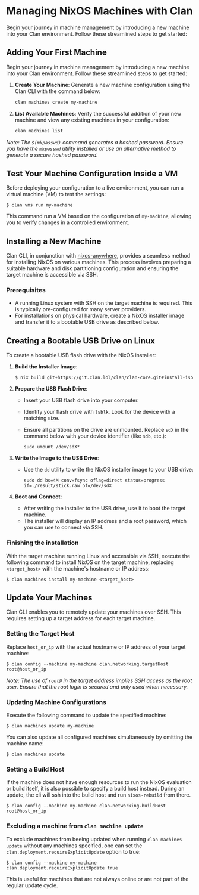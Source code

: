 # Managing NixOS Machines with Clan

Begin your journey in machine management by introducing a new machine into your Clan environment. Follow these streamlined steps to get started:

## Adding Your First Machine

Begin your journey in machine management by introducing a new machine into your Clan environment. Follow these streamlined steps to get started:

1. **Create Your Machine**: Generate a new machine configuration using the Clan CLI with the command below:

    ```bash
    clan machines create my-machine
    ```

2. **List Available Machines**: Verify the successful addition of your new machine and view any existing machines in your configuration:

    ```bash
    clan machines list
    ```





_Note: The `$(mkpasswd)` command generates a hashed password. Ensure you have the `mkpasswd` utility installed or use an alternative method to generate a secure hashed password._

## Test Your Machine Configuration Inside a VM

Before deploying your configuration to a live environment, you can run a virtual machine (VM) to test the settings:

```shellSession
$ clan vms run my-machine
```

This command run a VM based on the configuration of `my-machine`, allowing you to verify changes in a controlled environment.

## Installing a New Machine

Clan CLI, in conjunction with [nixos-anywhere](https://github.com/nix-community/nixos-anywhere), provides a seamless method for installing NixOS on various machines.
This process involves preparing a suitable hardware and disk partitioning configuration and ensuring the target machine is accessible via SSH.

### Prerequisites

- A running Linux system with SSH on the target machine is required. This is typically pre-configured for many server providers.
- For installations on physical hardware, create a NixOS installer image and transfer it to a bootable USB drive as described below.

## Creating a Bootable USB Drive on Linux

To create a bootable USB flash drive with the NixOS installer:

1. **Build the Installer Image**:

   ```shellSession
   $ nix build git+https://git.clan.lol/clan/clan-core.git#install-iso
   ```

2. **Prepare the USB Flash Drive**:

   - Insert your USB flash drive into your computer.
   - Identify your flash drive with `lsblk`. Look for the device with a matching size.
   - Ensure all partitions on the drive are unmounted. Replace `sdX` in the command below with your device identifier (like `sdb`, etc.):

     ```shellSession
     sudo umount /dev/sdX*
     ```

3. **Write the Image to the USB Drive**:

   - Use the `dd` utility to write the NixOS installer image to your USB drive:

     ```shellSession
     sudo dd bs=4M conv=fsync oflag=direct status=progress if=./result/stick.raw of=/dev/sdX
     ```

4. **Boot and Connect**:
   - After writing the installer to the USB drive, use it to boot the target machine.
   - The installer will display an IP address and a root password, which you can use to connect via SSH.

### Finishing the installation

With the target machine running Linux and accessible via SSH, execute the following command to install NixOS on the target machine, replacing `<target_host>` with the machine's hostname or IP address:

```shellSession
$ clan machines install my-machine <target_host>
```

## Update Your Machines

Clan CLI enables you to remotely update your machines over SSH. This requires setting up a target address for each target machine.

### Setting the Target Host

Replace `host_or_ip` with the actual hostname or IP address of your target machine:

```shellSession
$ clan config --machine my-machine clan.networking.targetHost root@host_or_ip
```

_Note: The use of `root@` in the target address implies SSH access as the root user.
Ensure that the root login is secured and only used when necessary._

### Updating Machine Configurations

Execute the following command to update the specified machine:

```shellSession
$ clan machines update my-machine
```

You can also update all configured machines simultaneously by omitting the machine name:

```shellSession
$ clan machines update
```

### Setting a Build Host

If the machine does not have enough resources to run the NixOS evaluation or build itself,
it is also possible to specify a build host instead.
During an update, the cli will ssh into the build host and run `nixos-rebuild` from there.

```shellSession
$ clan config --machine my-machine clan.networking.buildHost root@host_or_ip
```

### Excluding a machine from `clan machine update`

To exclude machines from beeing updated when running `clan machines update` without any machines specified,
one can set the `clan.deployment.requireExplicitUpdate` option to true:


```shellSession
$ clan config --machine my-machine clan.deployment.requireExplicitUpdate true
```

This is useful for machines that are not always online or are not part of the regular update cycle.
